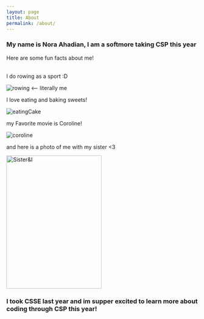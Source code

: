 ```yaml
---
layout: page
title: About
permalink: /about/
---
```

### My name is Nora Ahadian, I am a softmore taking CSP this year

Here are some fun facts about me!

<br>
I do rowing as a sport :D

![rowing]({{site.baseurl}}/images/Row.gif) <-- literally me

I love eating and baking sweets!

![eatingCake]({{site.baseurl}}/images/cake.png)

my Favorite movie is Coroline! 

![coroline]({{site.baseurl}}/images/coroline.webp)

and here is a photo of me with my sister <3

<img src="{{site.baseurl}}/images/sister.jpg" alt="Sister&I" width="250" height="350">

### I took CSSE last year and im supper excited to learn more about coding through CSP this year!